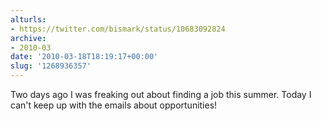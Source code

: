 ```yaml
---
alturls:
- https://twitter.com/bismark/status/10683092824
archive:
- 2010-03
date: '2010-03-18T18:19:17+00:00'
slug: '1268936357'
---
```


Two days ago I was freaking out about finding a job this summer.  Today I can't keep up with the emails about opportunities!

